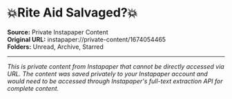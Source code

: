 # 💥Rite Aid Salvaged?💥

**Source:** Private Instapaper Content  
**Original URL:** instapaper://private-content/1674054465  
**Folders:** Unread, Archive, Starred  

---

*This is private content from Instapaper that cannot be directly accessed via URL. The content was saved privately to your Instapaper account and would need to be accessed through Instapaper's full-text extraction API for complete content.*